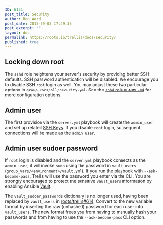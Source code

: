 ```yaml
---
ID: 6151
post_title: Security
author: Ben Word
post_date: 2015-09-03 17:49:35
post_excerpt: ""
layout: doc
permalink: https://roots.io/trellis/docs/security/
published: true
---
```

## Locking down root

The `sshd` role heightens your server's security by providing better SSH defaults. SSH password authentication will be disabled. We encourage you to disable SSH `root` login as well. You may adjust these two particular options in `group_vars/all/security.yml`. See the [`sshd` role `README.md`](https://github.com/roots/trellis/tree/master/roles/sshd) for more configuration options.

## Admin user

The first provision via the `server.yml` playbook will create the `admin_user` and set up related [SSH Keys](https://roots.io/trellis/docs/ssh-keys/). If you disable `root` login, subsequent connections will be made as the `admin_user`.

## Admin user sudoer password

If `root` login is disabled and the `server.yml` playbook connects as the `admin_user`, it will invoke `sudo` using the password in `vault_users` (`group_vars/<environment>/vault.yml`). If you run the playbook with `--ask-become-pass`, Trellis will use the password you enter via the CLI. You are strongly encouraged to protect the sensitive `vault_users` information by enabling Ansible [Vault](https://roots.io/trellis/docs/vault/).

The `vault_sudoer_passwords` dictionary is no longer used, having been replaced by `vault_users` in [roots/trellis#614](https://github.com/roots/trellis/pull/614). Convert to the new variable format by inserting the raw (unhashed) password for each user into `vault_users`. The new format frees you from having to manually hash your passwords and from having to use the `--ask-become-pass` CLI option.
